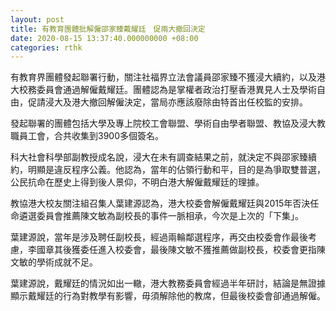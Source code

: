 ```yaml
---
layout: post
title: 有教育團體批解僱邵家臻戴耀廷　促兩大撤回決定
date: 2020-08-15 13:37:40.000000000 +08:00
categories: rthk
---
```


有教育界團體發起聯署行動，關注社福界立法會議員邵家臻不獲浸大續約，以及港大校務委員會通過解僱戴耀廷。團體認為是掌權者政治打壓香港異見人士及學術自由，促請浸大及港大撤回解僱決定，當局亦應該廢除由特首出任校監的安排。

發起聯署的團體包括大學及專上院校工會聯盟、學術自由學者聯盟、教協及浸大教職員工會，合共收集到3900多個簽名。

科大社會科學部副教授成名說，浸大在未有調查結果之前，就決定不與邵家臻續約，明顯是違反程序公義。他認為，當年的佔領行動和平，目的是為爭取雙普選，公民抗命在歷史上得到後人景仰，不明白港大解僱戴耀廷的理據。

教協港大校友關注組召集人葉建源認為，港大校委會解僱戴耀廷與2015年否決任命遴選委員會推薦陳文敏為副校長的事件一脈相承，今次是上次的「下集」。

葉建源說，當年是涉及聘任副校長，經過兩輪鄰選程序，再交由校委會作最後考慮，李國章其後獲委任進入校委會，最後陳文敏不獲推薦做副校長，校委會更指陳文敏的學術成就不足。

葉建源說，戴耀廷的情況如出一轍，港大教務委員會經過半年研討，結論是無證據顯示戴耀廷的行為對教學有影響，毋須解除他的教席，但最後校委會卻通過解僱。

